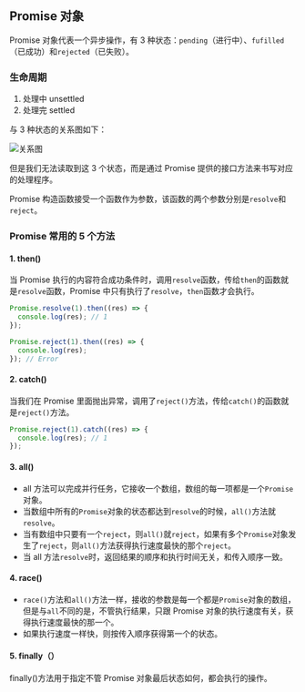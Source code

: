 ## Promise 对象

Promise 对象代表一个异步操作，有 3 种状态：`pending`（进行中）、`fufilled`（已成功）和`rejected`（已失败）。

### 生命周期

1. 处理中 unsettled
2. 处理完 settled

与 3 种状态的关系图如下：

![关系图](https://p9-xtjj-sign.byteimg.com/tos-cn-i-73owjymdk6/889f33d7bc9c486f9fb76d938b49bcc3~tplv-73owjymdk6-jj-mark-v1:0:0:0:0:5o6Y6YeR5oqA5pyv56S-5Yy6IEAgYW1iaXRpb3Vz:q75.awebp?rk3s=f64ab15b&x-expires=1741511569&x-signature=ziSfD6SAWwu%2Bi2mozaQctLt%2F97s%3D#pic_center=30x40)

但是我们无法读取到这 3 个状态，而是通过 Promise 提供的接口方法来书写对应的处理程序。

Promise 构造函数接受一个函数作为参数，该函数的两个参数分别是`resolve`和`reject`。

### Promise 常用的 5 个方法

#### 1. then()

当 Promise 执行的内容符合成功条件时，调用`resolve`函数，传给`then`的函数就是`resolve`函数，Promise 中只有执行了`resolve`，`then`函数才会执行。

```js
Promise.resolve(1).then((res) => {
  console.log(res); // 1
});

Promise.reject(1).then((res) => {
  console.log(res);
}); // Error
```

#### 2. catch()

当我们在 Promise 里面抛出异常，调用了`reject()`方法，传给`catch()`的函数就是`reject()`方法。

```js
Promise.reject(1).catch((res) => {
  console.log(res); // 1
});
```

#### 3. all()

- all 方法可以完成并行任务，它接收一个数组，数组的每一项都是一个`Promise`对象。
- 当数组中所有的`Promise`对象的状态都达到`resolve`的时候，`all()`方法就`resolve`。
- 当有数组中只要有一个`reject`，则`all()`就`reject`，如果有多个`Promise`对象发生了`reject`，则`all()`方法获得执行速度最快的那个`reject`。
- 当 all 方法`resolve`时，返回结果的顺序和执行时间无关，和传入顺序一致。

#### 4. race()

- `race()`方法和`all()`方法一样，接收的参数是每一个都是`Promise`对象的数组，但是与`all`不同的是，不管执行结果，只跟 Promise 对象的执行速度有关，获得执行速度最快的那一个。
- 如果执行速度一样快，则按传入顺序获得第一个的状态。

#### 5. finally（）

finally()方法用于指定不管 Promise 对象最后状态如何，都会执行的操作。
